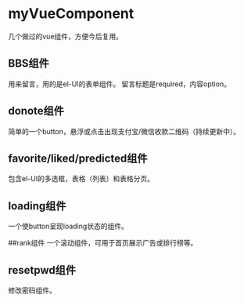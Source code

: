 # myVueComponent
几个做过的vue组件，方便今后复用。

## BBS组件
用来留言，用的是el-UI的表单组件。
留言标题是required，内容option。

## donote组件
简单的一个button，悬浮或点击出现支付宝/微信收款二维码（持续更新中）。

## favorite/liked/predicted组件
包含el-UI的多选框，表格（列表）和表格分页。

## loading组件
一个使button呈现loading状态的组件。

##rank组件
一个滚动组件，可用于首页展示广告或排行榜等。

## resetpwd组件
修改密码组件。


